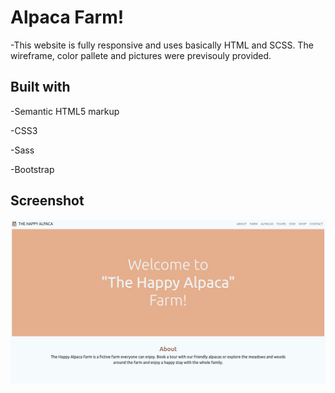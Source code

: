 # Alpaca Farm!
-This website is fully responsive and uses basically HTML and SCSS. The wireframe, color pallete and pictures were previsouly provided.

## Built with
-Semantic HTML5 markup

-CSS3

-Sass

-Bootstrap 

## Screenshot
![image](./img/alpaca.screenshot.png)
